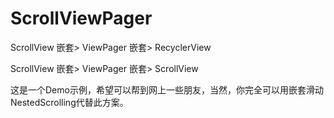 # ScrollViewPager
ScrollView 嵌套> ViewPager 嵌套> RecyclerView

ScrollView 嵌套> ViewPager 嵌套> ScrollView

这是一个Demo示例，希望可以帮到网上一些朋友，当然，你完全可以用嵌套滑动NestedScrolling代替此方案。
